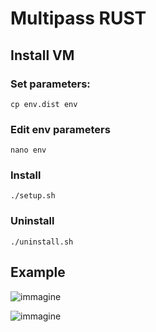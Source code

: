 # Multipass RUST
## Install VM
### Set parameters:
```
cp env.dist env
```
### Edit env parameters
```
nano env
```
### Install
```
./setup.sh
```
### Uninstall
```
./uninstall.sh
```

## Example

![immagine](https://user-images.githubusercontent.com/7722346/221298351-3aa7e1cc-1e67-457f-b0b6-171b2a126bea.png)

![immagine](https://user-images.githubusercontent.com/7722346/221297318-34855f21-c078-473c-9159-334b409072ef.png)
